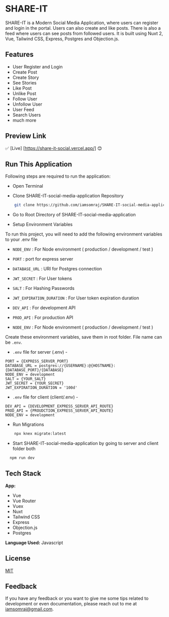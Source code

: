 # SHARE-IT

SHARE-IT is a Modern Social Media Application, where users can register and login in the portal. Users can also create and like posts. There is also a feed where users can see posts from followed users. It is built using Nuxt 2, Vue, Tailwind CSS, Express, Postgres and Objection.js.

## Features

- User Register and Login
- Create Post
- Create Story
- See Stories
- Like Post
- Unlike Post
- Follow User
- Unfollow User
- User Feed
- Search Users
- much more

## Preview Link

✅ [Live] [https://share-it-social.vercel.app/] 😊

## Run This Application

Following steps are required to run the application:

- Open Terminal

- Clone SHARE-IT-social-media-application Repository

```bash
    git clone https://github.com/iamsomraj/SHARE-IT-social-media-application.git
```

- Go to Root Directory of SHARE-IT-social-media-application

- Setup Environment Variables

To run this project, you will need to add the following environment variables to your .env file

- `NODE_ENV` : For Node environment ( production / development / test )
- `PORT` : port for express server
- `DATABASE_URL` : URI for Postgres connection
- `JWT_SECRET` : For User tokens
- `SALT` : For Hashing Passwords
- `JWT_EXPIRATION_DURATION` : For User token expiration duration

- `DEV_API` : For development API
- `PROD_API` : For production API
- `NODE_ENV` : For Node environment ( production / development / test )

Create these environment variables, save them in root folder. File name can be `.env`.

- `.env` file for server (.env) -

```
PORT = {EXPRESS_SERVER_PORT}
DATABASE_URL = postgres://{USERNAME}:@{HOSTNAME}:{DATABASE_PORT}/{DATABASE}
NODE_ENV = development
SALT = {YOUR_SALT}
JWT_SECRET = {YOUR_SECRET}
JWT_EXPIRATION_DURATION = '100d'
```

- `.env` file for client (client/.env) -

```
DEV_API = {DEVELOPMENT_EXPRESS_SERVER_API_ROUTE}
PROD_API = {PROUDCTION_EXPRESS_SERVER_API_ROUTE}
NODE_ENV = development
```

- Run Migrations

```bash
    npx knex migrate:latest
```

- Start SHARE-IT-social-media-application by going to server and client folder both

```bash
  npm run dev
```

## Tech Stack

**App:**

- Vue
- Vue Router
- Vuex
- Nuxt
- Tailwind CSS
- Express
- Objection.js
- Postgres

**Language Used:** Javascript

## License

[MIT](https://choosealicense.com/licenses/mit/)

## Feedback

If you have any feedback or you want to give me some tips related to development or even documentation, please reach out to me at iamsomraj@gmail.com.
